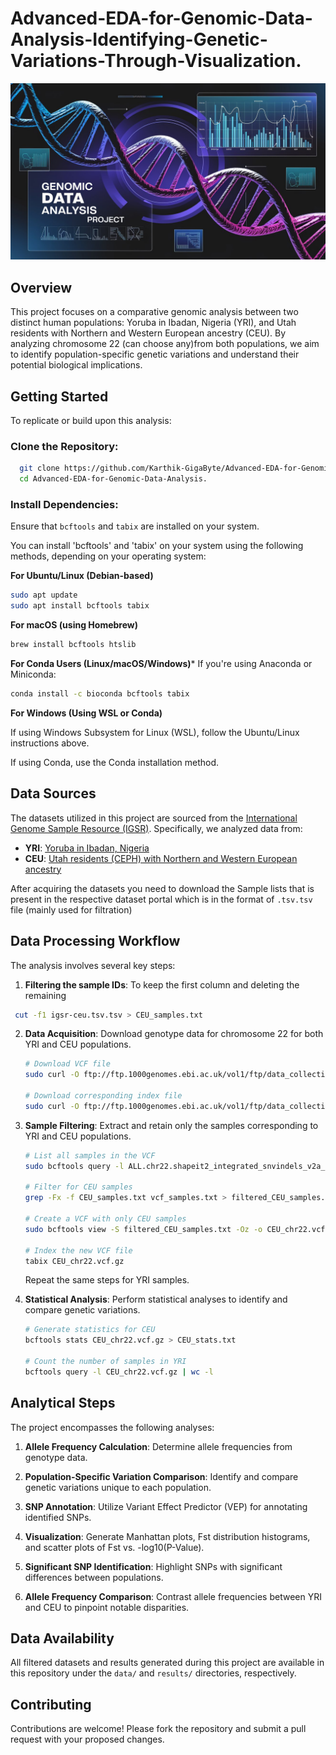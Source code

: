 # Advanced-EDA-for-Genomic-Data-Analysis-Identifying-Genetic-Variations-Through-Visualization.

![Project Banner](https://github.com/Karthik-GigaByte/Image/blob/main/d.jpeg)

## Overview

This project focuses on a comparative genomic analysis between two distinct human populations: Yoruba in Ibadan, Nigeria (YRI), and Utah residents with Northern and Western European ancestry (CEU). By analyzing chromosome 22 (can choose any)from both populations, we aim to identify population-specific genetic variations and understand their potential biological implications.

## Getting Started

To replicate or build upon this analysis:

### Clone the Repository:

   ```bash
     git clone https://github.com/Karthik-GigaByte/Advanced-EDA-for-Genomic-Data-Analysis.git
     cd Advanced-EDA-for-Genomic-Data-Analysis.

   ```
### Install Dependencies:

Ensure that `bcftools` and `tabix` are installed on your system.

You can install 'bcftools' and 'tabix' on your system using the following methods, depending on your operating system:

**For Ubuntu/Linux (Debian-based)**
   ```bash
   sudo apt update
   sudo apt install bcftools tabix
   ```
**For macOS (using Homebrew)**
   ```bash
   brew install bcftools htslib
   ```
**For Conda Users (Linux/macOS/Windows)***
If you're using Anaconda or Miniconda:
   ```bash
   conda install -c bioconda bcftools tabix
   ```
**For Windows (Using WSL or Conda)**

 If using Windows Subsystem for Linux (WSL), follow the Ubuntu/Linux instructions above.
 
 If using Conda, use the Conda installation method.

## Data Sources

The datasets utilized in this project are sourced from the [International Genome Sample Resource (IGSR)](https://www.internationalgenome.org/data-portal). Specifically, we analyzed data from:

- **YRI**: [Yoruba in Ibadan, Nigeria](https://www.internationalgenome.org/data-portal/population/YRI)
- **CEU**: [Utah residents (CEPH) with Northern and Western European ancestry](https://www.internationalgenome.org/data-portal/population/CEU)

After acquiring the datasets you need to download the Sample lists that is present in the respective dataset portal which is in the format of `.tsv.tsv` file  (mainly used for filtration)

## Data Processing Workflow

The analysis involves several key steps:

1. **Filtering the sample IDs**: To keep the first column and deleting the remaining
  ```bash
   cut -f1 igsr-ceu.tsv.tsv > CEU_samples.txt
   ```

2. **Data Acquisition**: Download genotype data for chromosome 22 for both YRI and CEU populations.

   ```bash
   # Download VCF file
   sudo curl -O ftp://ftp.1000genomes.ebi.ac.uk/vol1/ftp/data_collections/1000_genomes_project/release/20190312_biallelic_SNV_and_INDEL/ALL.chr22.shapeit2_integrated_snvindels_v2a_27022019.GRCh38.phased.vcf.gz

   # Download corresponding index file
   sudo curl -O ftp://ftp.1000genomes.ebi.ac.uk/vol1/ftp/data_collections/1000_genomes_project/release/20190312_biallelic_SNV_and_INDEL/ALL.chr22.shapeit2_integrated_snvindels_v2a_27022019.GRCh38.phased.vcf.gz.tbi
   ```
3. **Sample Filtering**: Extract and retain only the samples corresponding to YRI and CEU populations.

   ```bash
   # List all samples in the VCF
   sudo bcftools query -l ALL.chr22.shapeit2_integrated_snvindels_v2a_27022019.GRCh38.phased.vcf.gz > vcf_samples.txt
   
   # Filter for CEU samples
   grep -Fx -f CEU_samples.txt vcf_samples.txt > filtered_CEU_samples.txt
   
   # Create a VCF with only CEU samples
   sudo bcftools view -S filtered_CEU_samples.txt -Oz -o CEU_chr22.vcf.gz ALL.chr22.shapeit2_integrated_snvindels_v2a_27022019.GRCh38.phased.vcf.gz
   
   # Index the new VCF file
   tabix CEU_chr22.vcf.gz
   ```
   Repeat the same steps for YRI samples.

4. **Statistical Analysis**: Perform statistical analyses to identify and compare genetic variations.
   ```bash
   # Generate statistics for CEU
   bcftools stats CEU_chr22.vcf.gz > CEU_stats.txt
   
   # Count the number of samples in YRI
   bcftools query -l CEU_chr22.vcf.gz | wc -l
   ```

## Analytical Steps

The project encompasses the following analyses:

1. **Allele Frequency Calculation**: Determine allele frequencies from genotype data.

2. **Population-Specific Variation Comparison**: Identify and compare genetic variations unique to each population.

3. **SNP Annotation**: Utilize Variant Effect Predictor (VEP) for annotating identified SNPs.

4. **Visualization**: Generate Manhattan plots, Fst distribution histograms, and scatter plots of Fst vs. -log10(P-Value).

5. **Significant SNP Identification**: Highlight SNPs with significant differences between populations.

6. **Allele Frequency Comparison**: Contrast allele frequencies between YRI and CEU to pinpoint notable disparities.

## Data Availability

All filtered datasets and results generated during this project are available in this repository under the `data/` and `results/` directories, respectively.

## Contributing

Contributions are welcome! Please fork the repository and submit a pull request with your proposed changes.

